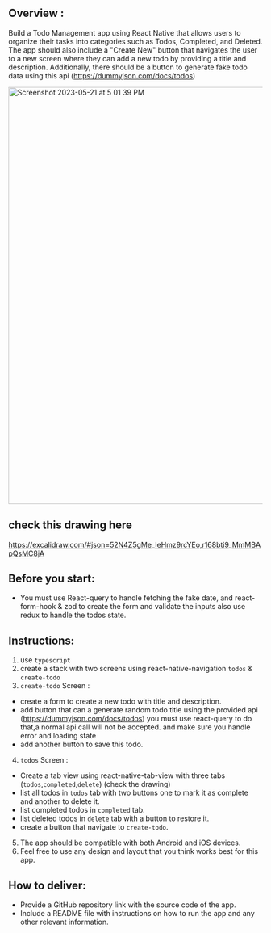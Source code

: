 ## Overview :

Build a Todo Management app using React Native that allows users to organize their tasks into
categories such as Todos, Completed, and Deleted. The app should also include a "Create New"
button that navigates the user to a new screen where they can add a new todo by
providing a title and description. Additionally, there should be a button to generate fake todo data using this api
(https://dummyjson.com/docs/todos)

<img width="826" alt="Screenshot 2023-05-21 at 5 01 39 PM" src="https://github.com/elbarryamine/react-native-test/assets/81116690/1bca28c3-52d3-4785-adb3-5545e839ac45">

## check this drawing here 
https://excalidraw.com/#json=52N4Z5gMe_IeHmz9rcYEo,r168bti9_MmMBApQsMC8jA

## Before you start:
- You must use React-query to handle fetching the fake date, and react-form-hook & zod to create the form and validate the inputs also use redux to handle the todos state.

## Instructions:
1. use `typescript`
2. create a stack with two screens using react-native-navigation `todos` & `create-todo`
3. `create-todo` Screen :
  * create a form to create a new todo with title and
  description.
  * add button that can a generate random todo title using the provided api     (https://dummyjson.com/docs/todos) you must use react-query to do that,a normal api call will not be accepted. and make sure you handle error and loading state
  * add another button to save this todo.
4. `todos` Screen : 
  * Create a tab view using react-native-tab-view with three tabs (`todos`,`completed`,`delete`) (check   the drawing)
  *  list all todos in `todos` tab with two buttons one to mark it as complete and another to delete it.
  *  list completed todos in `completed` tab.
  *  list deleted todos in `delete` tab with a button to restore it.
  *  create a button that navigate to `create-todo`.
5. The app should be compatible with both Android and iOS devices.
6. Feel free to use any design and layout that you think works best for this app.


## How to deliver:

- Provide a GitHub repository link with the source code of the app.
- Include a README file with instructions on how to run the app and any other relevant information.
